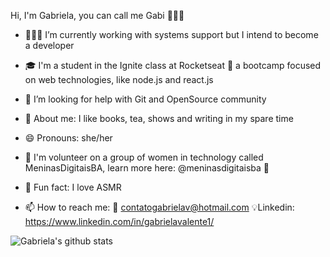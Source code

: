 Hi, I'm Gabriela, you can call me Gabi 🙋🏼‍♀️

- 👩🏼‍💻 I’m currently working with systems support but I intend to become a developer 
- 🎓 I'm a student in the Ignite class at Rocketseat 🚀 a bootcamp focused on web technologies, like node.js and react.js
- 🤔 I’m looking for help with Git and OpenSource community

- 🎈 About me: I like books, tea, shows and writing in my spare time
- 😄 Pronouns: she/her
- 💜 I'm volunteer on a group of women in technology called MeninasDigitaisBA, learn more here: @meninasdigitaisba 🌸
- 🤣 Fun fact: I love ASMR 

- 📫 How to reach me: 📧 contatogabrielav@hotmail.com 💡Linkedin: https://www.linkedin.com/in/gabrielavalente1/

![Gabriela's github stats](https://github-readme-stats.vercel.app/api?username=gabrielavalente)
